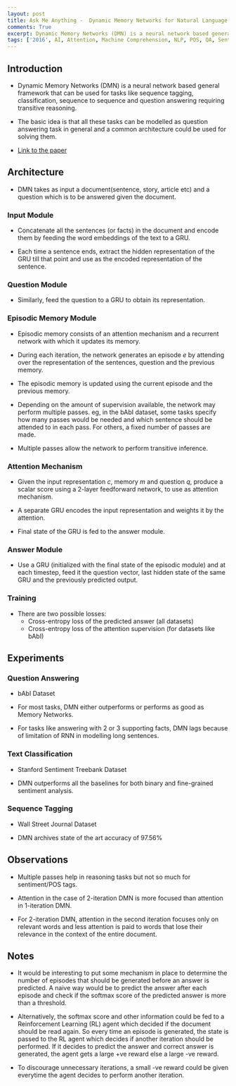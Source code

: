 ```yaml
---
layout: post
title: Ask Me Anything -  Dynamic Memory Networks for Natural Language Processing
comments: True
excerpt: Dynamic Memory Networks (DMN) is a neural network based general framework that can be used for tasks like sequence tagging, classification, sequence to sequence and question answering requiring transitive reasoning.
tags: ['2016', AI, Attention, Machine Comprehension, NLP, POS, QA, Sentiment Analysis, SOTA]
---
```


## Introduction

* Dynamic Memory Networks (DMN) is a neural network based general framework that can be used for tasks like sequence tagging, classification, sequence to sequence and question answering requiring transitive reasoning.

* The basic idea is that all these tasks can be modelled as question answering task in general and a common architecture could be used for solving them.

* [Link to the paper](https://arxiv.org/abs/1506.07285)

## Architecture

* DMN takes as input a document(sentence, story, article etc) and a question which is to be answered given the document.

### Input Module

* Concatenate all the sentences (or facts) in the document and encode them by feeding the word embeddings of the text to a GRU.

* Each time a sentence ends, extract the hidden representation of the GRU till that point and use as the encoded representation of the sentence.

### Question Module

* Similarly, feed the question to a GRU to obtain its representation.

### Episodic Memory Module

* Episodic memory consists of an attention mechanism and a recurrent network with which it updates its memory.

* During each iteration, the network generates an episode *e* by attending over the representation of the sentences, question and the previous memory.

* The episodic memory is updated using the current episode and the previous memory.

* Depending on the amount of supervision available, the network may perform multiple passes. eg, in the bAbI dataset, some tasks specify how many passes would be needed and which sentence should be attended to in each pass. For others, a fixed number of passes are made.

* Multiple passes allow the network to perform transitive inference.

### Attention Mechanism

* Given the input representation *c*, memory *m* and question *q*, produce a scalar score using a 2-layer feedforward network, to use as attention mechanism.

* A separate GRU encodes the input representation and weights it by the attention.

* Final state of the GRU is fed to the answer module.

### Answer Module

* Use a GRU (initialized with the final state of the episodic module) and at each timestep, feed it the question vector, last hidden state of the same GRU and the previously predicted output.

### Training

* There are two possible losses:
    * Cross-entropy loss of the predicted answer (all datasets)
    * Cross-entropy loss of the attention supervision (for datasets like bAbI)

## Experiments

### Question Answering

* bAbI Dataset

* For most tasks, DMN either outperforms or performs as good as Memory Networks.

* For tasks like answering with 2 or 3 supporting facts, DMN lags because of limitation of RNN in modelling long sentences.

### Text Classification

* Stanford Sentiment Treebank Dataset

* DMN outperforms all the baselines for both binary and fine-grained sentiment analysis.

### Sequence Tagging

* Wall Street Journal Dataset

* DMN archives state of the art accuracy of 97.56%

## Observations

* Multiple passes help in reasoning tasks but not so much for sentiment/POS tags.

* Attention in the case of 2-iteration DMN is more focused than attention in 1-iteration DMN.

* For 2-iteration DMN, attention in the second iteration focuses only on relevant words and less attention is paid to words that lose their relevance in the context of the entire document.

## Notes

* It would be interesting to put some mechanism in place to determine the number of episodes that should be generated before an answer is predicted. A naive way would be to predict the answer after each episode and check if the softmax score of the predicted answer is more than a threshold. 

* Alternatively, the softmax score and other information could be fed to a Reinforcement Learning (RL) agent which decided if the document should be read again. So every time an episode is generated, the state is passed to the RL agent which decides if another iteration should be performed. If it decides to predict the answer and correct answer is generated, the agent gets a large +ve reward else a large -ve reward.

* To discourage unnecessary iterations, a small -ve reward could be given everytime the agent decides to perform another iteration.